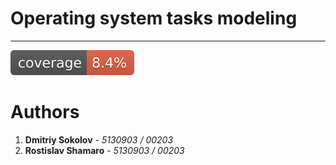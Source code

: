 # Operating system tasks modeling

----

![coverage](.github/badges/jacoco.svg)


# Authors

1. **Dmitriy Sokolov** - *5130903 / 00203*
2. **Rostislav Shamaro** - *5130903 / 00203*
